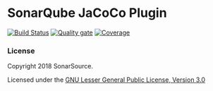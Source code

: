 # SonarQube JaCoCo Plugin

[![Build Status](https://travis-ci.org/SonarSource/sonar-jacoco.svg?branch=master)](https://travis-ci.org/SonarSource/sonar-jacoco)
[![Quality gate](https://next.sonarqube.com/sonarqube/api/project_badges/measure?project=org.sonarsource.jacoco%3Asonar-jacoco&metric=alert_status)](https://next.sonarqube.com/sonarqube/dashboard?id=org.sonarsource.jacoco%3Asonar-jacoco)
[![Coverage](https://next.sonarqube.com/sonarqube/api/project_badges/measure?project=org.sonarsource.jacoco%3Asonar-jacoco&metric=coverage)](https://next.sonarqube.com/sonarqube/component_measures?id=org.sonarsource.jacoco%3Asonar-jacoco&metric=coverage) 

### License

Copyright 2018 SonarSource.

Licensed under the [GNU Lesser General Public License, Version 3.0](http://www.gnu.org/licenses/lgpl.txt)

